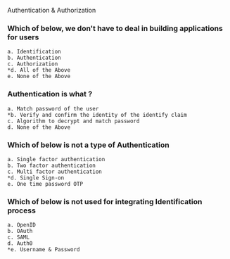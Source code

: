 Authentication & Authorization

### Which of below, we don't have to deal in building applications for users

    a. Identification
    b. Authentication
    c. Authorization
    *d. All of the Above
    e. None of the Above

### Authentication is what ?

	a. Match password of the user
	*b. Verify and confirm the identity of the identify claim
	c. Algorithm to decrypt and match password
	d. None of the Above

### Which of below is not a type of Authentication

	a. Single factor authentication
	b. Two factor authentication
	c. Multi factor authentication
	*d. Single Sign-on
	e. One time password OTP

### Which of below is not used for integrating Identification process

	a. OpenID
	b. OAuth
	c. SAML
	d. Auth0
	*e. Username & Password
